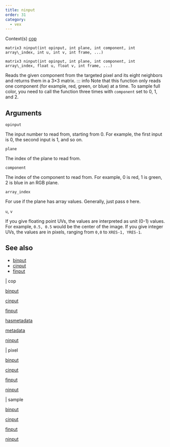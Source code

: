 ```yaml
---
title: ninput
order: 31
category:
  - vex
---
```


Context(s)
[cop](../contexts/cop.html)

`matrix3 ninput(int opinput, int plane, int component, int array\_index, int u, int v, int frame, ...)`

`matrix3 ninput(int opinput, int plane, int component, int array\_index, float u, float v, int frame, ...)`

Reads the given component from the targeted pixel and its eight neighbors and returns them in a 3×3 matrix.
::: info Note that this function only reads one component (for example, red, green, or blue) at a time.
To sample full color, you need to call the function three times with `component` set to 0, 1, and 2.

## Arguments

`opinput`

The input number to read from, starting from 0. For example, the first input is 0, the second input is 1, and so on.

`plane`

The index of the plane to read from.

`component`

The index of the component to read from. For example, 0 is red, 1 is green, 2 is blue in an RGB plane.

`array_index`

For use if the plane has array values. Generally, just pass `0` here.

`u`, `v`

If you give floating point UVs, the values are interpreted as unit (0-1) values. For example, `0.5, 0.5` would be the center of the image.
If you give integer UVs, the values are in pixels, ranging from `0,0` to `XRES-1, YRES-1`.

## See also

- [binput](binput.html)
- [cinput](cinput.html)
- [finput](finput.html)

|
cop

[binput](binput.html)

[cinput](cinput.html)

[finput](finput.html)

[hasmetadata](hasmetadata.html)

[metadata](metadata.html)

[ninput](ninput.html)

|
pixel

[binput](binput.html)

[cinput](cinput.html)

[finput](finput.html)

[ninput](ninput.html)

|
sample

[binput](binput.html)

[cinput](cinput.html)

[finput](finput.html)

[ninput](ninput.html)
